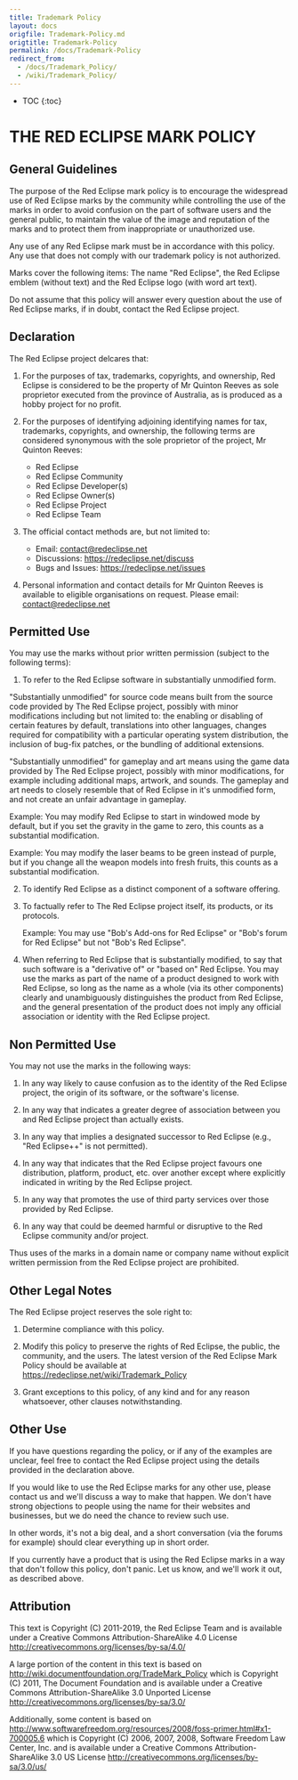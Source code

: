 ```yaml
---
title: Trademark Policy
layout: docs
origfile: Trademark-Policy.md
origtitle: Trademark-Policy
permalink: /docs/Trademark-Policy
redirect_from:
  - /docs/Trademark_Policy/
  - /wiki/Trademark_Policy/
---
```

* TOC
{:toc}
# THE RED ECLIPSE MARK POLICY

## General Guidelines

The purpose of the Red Eclipse mark policy is to encourage the widespread use of
Red Eclipse marks by the community while controlling the use of the marks in
order to avoid confusion on the part of software users and the general public,
to maintain the value of the image and reputation of the marks and to protect
them from inappropriate or unauthorized use.

Any use of any Red Eclipse mark must be in accordance with this policy. Any use
that does not comply with our trademark policy is not authorized.

Marks cover the following items: The name "Red Eclipse", the Red Eclipse emblem
(without text) and the Red Eclipse logo (with word art text).

Do not assume that this policy will answer every question about the use of Red
Eclipse marks, if in doubt, contact the Red Eclipse project.

## Declaration

The Red Eclipse project delcares that:

1. For the purposes of tax, trademarks, copyrights, and ownership, Red Eclipse
   is considered to be the property of Mr Quinton Reeves as sole proprietor
   executed from the province of Australia, as is produced as a hobby project
   for no profit.

2. For the purposes of identifying adjoining identifying names for tax,
   trademarks, copyrights, and ownership, the following terms are considered
   synonymous with the sole proprietor of the project, Mr Quinton Reeves:
   - Red Eclipse
   - Red Eclipse Community
   - Red Eclipse Developer(s)
   - Red Eclipse Owner(s)
   - Red Eclipse Project
   - Red Eclipse Team

3. The official contact methods are, but not limited to:
   - Email: contact@redeclipse.net
   - Discussions: https://redeclipse.net/discuss
   - Bugs and Issues: https://redeclipse.net/issues

4. Personal information and contact details for Mr Quinton Reeves is available
   to eligible organisations on request. Please email: contact@redeclipse.net

## Permitted Use

You may use the marks without prior written permission (subject to the following
terms):

1. To refer to the Red Eclipse software in substantially unmodified form.

  "Substantially unmodified" for source code means built from the source code
  provided by The Red Eclipse project, possibly with minor modifications
  including but not limited to: the enabling or disabling of certain features by
  default, translations into other languages, changes required for compatibility
  with a particular operating system distribution, the inclusion of bug-fix
  patches, or the bundling of additional extensions.

  "Substantially unmodified" for gameplay and art means using the game data
  provided by The Red Eclipse project, possibly with minor modifications, for
  example including additional maps, artwork, and sounds. The gameplay and art
  needs to closely resemble that of Red Eclipse in it's unmodified form, and not
  create an unfair advantage in gameplay.

  Example: You may modify Red Eclipse to start in windowed mode by default, but
           if you set the gravity in the game to zero, this counts as a
           substantial modification.

  Example: You may modify the laser beams to be green instead of purple, but if
           you change all the weapon models into fresh fruits, this counts as a
           substantial modification.

2. To identify Red Eclipse as a distinct component of a software offering.

3. To factually refer to The Red Eclipse project itself, its products, or its
   protocols.

   Example: You may use "Bob's Add-ons for Red Eclipse" or
            "Bob's forum for Red Eclipse" but not "Bob's Red Eclipse".

4. When referring to Red Eclipse that is substantially modified, to say
   that such software is a "derivative of" or "based on" Red Eclipse. You may
   use the marks as part of the name of a product designed to work with Red
   Eclipse, so long as the name as a whole (via its other components) clearly
   and unambiguously distinguishes the product from Red Eclipse, and the
   general presentation of the product does not imply any official association
   or identity with the Red Eclipse project.

## Non Permitted Use

You may not use the marks in the following ways:

1. In any way likely to cause confusion as to the identity of the Red Eclipse
   project, the origin of its software, or the software's license.

2. In any way that indicates a greater degree of association between you and
   Red Eclipse project than actually exists.

3. In any way that implies a designated successor to Red Eclipse
   (e.g., "Red Eclipse++" is not permitted).

4. In any way that indicates that the Red Eclipse project favours one
   distribution, platform, product, etc. over another except where explicitly
   indicated in writing by the Red Eclipse project.

5. In any way that promotes the use of third party services over those provided
   by Red Eclipse.

6. In any way that could be deemed harmful or disruptive to the Red Eclipse
   community and/or project.

Thus uses of the marks in a domain name or company name without explicit written
permission from the Red Eclipse project are prohibited.

## Other Legal Notes

The Red Eclipse project reserves the sole right to:

1. Determine compliance with this policy.

2. Modify this policy to preserve the rights of Red Eclipse, the public, the
   community, and the users.
   The latest version of the Red Eclipse Mark Policy should be available at
   <https://redeclipse.net/wiki/Trademark_Policy>

3. Grant exceptions to this policy, of any kind and for any reason whatsoever,
   other clauses notwithstanding.

## Other Use

If you have questions regarding the policy, or if any of the examples are
unclear, feel free to contact the Red Eclipse project using the details provided
in the declaration above.

If you would like to use the Red Eclipse marks for any other use, please contact
us and we'll discuss a way to make that happen. We don't have strong objections
to people using the name for their websites and businesses, but we do need the
chance to review such use.

In other words, it's not a big deal, and a short conversation (via the forums
for example) should clear everything up in short order.

If you currently have a product that is using the Red Eclipse marks in a way
that don't follow this policy, don't panic. Let us know, and we'll work it out,
as described above.

## Attribution

This text is Copyright (C) 2011-2019, the Red Eclipse Team
and is available under a Creative Commons Attribution-ShareAlike 4.0
License <http://creativecommons.org/licenses/by-sa/4.0/>

A large portion of the content in this text is based on
<http://wiki.documentfoundation.org/TradeMark_Policy>
which is Copyright (C) 2011, The Document Foundation
and is available under a Creative Commons Attribution-ShareAlike 3.0 Unported
License <http://creativecommons.org/licenses/by-sa/3.0/>

Additionally, some content is based on
<http://www.softwarefreedom.org/resources/2008/foss-primer.html#x1-700005.6>
which is Copyright (C) 2006, 2007, 2008, Software Freedom Law Center, Inc.
and is available under a Creative Commons Attribution-ShareAlike 3.0 US
License <http://creativecommons.org/licenses/by-sa/3.0/us/>
